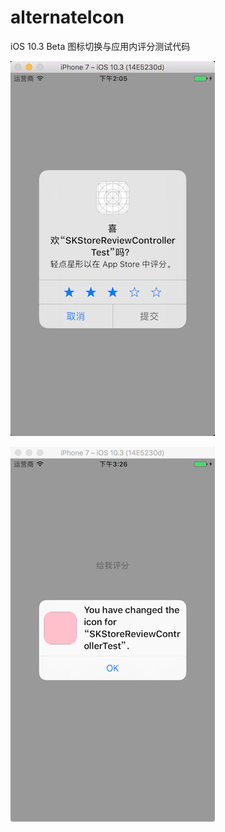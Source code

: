 # alternateIcon
iOS 10.3 Beta 图标切换与应用内评分测试代码

![Image text](Image/1.png)

![Image text](Image/2.png)

